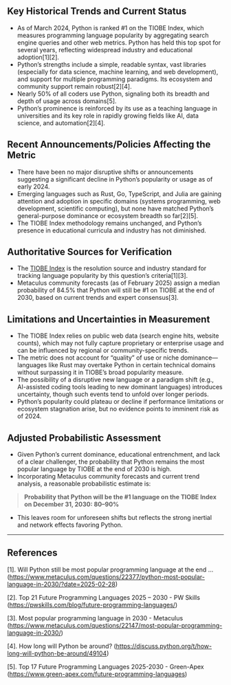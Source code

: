 ## Key Historical Trends and Current Status

- As of March 2024, Python is ranked #1 on the TIOBE Index, which measures programming language popularity by aggregating search engine queries and other web metrics. Python has held this top spot for several years, reflecting widespread industry and educational adoption[1][2].
- Python’s strengths include a simple, readable syntax, vast libraries (especially for data science, machine learning, and web development), and support for multiple programming paradigms. Its ecosystem and community support remain robust[2][4].
- Nearly 50% of all coders use Python, signaling both its breadth and depth of usage across domains[5].
- Python’s prominence is reinforced by its use as a teaching language in universities and its key role in rapidly growing fields like AI, data science, and automation[2][4].

## Recent Announcements/Policies Affecting the Metric

- There have been no major disruptive shifts or announcements suggesting a significant decline in Python’s popularity or usage as of early 2024.
- Emerging languages such as Rust, Go, TypeScript, and Julia are gaining attention and adoption in specific domains (systems programming, web development, scientific computing), but none have matched Python’s general-purpose dominance or ecosystem breadth so far[2][5].
- The TIOBE Index methodology remains unchanged, and Python’s presence in educational curricula and industry has not diminished.

## Authoritative Sources for Verification

- The [TIOBE Index](https://www.tiobe.com/tiobe-index/) is the resolution source and industry standard for tracking language popularity by this question’s criteria[1][3].
- Metaculus community forecasts (as of February 2025) assign a median probability of 84.5% that Python will still be #1 on TIOBE at the end of 2030, based on current trends and expert consensus[3].

## Limitations and Uncertainties in Measurement

- The TIOBE Index relies on public web data (search engine hits, website counts), which may not fully capture proprietary or enterprise usage and can be influenced by regional or community-specific trends.
- The metric does not account for “quality” of use or niche dominance—languages like Rust may overtake Python in certain technical domains without surpassing it in TIOBE’s broad popularity measure.
- The possibility of a disruptive new language or a paradigm shift (e.g., AI-assisted coding tools leading to new dominant languages) introduces uncertainty, though such events tend to unfold over longer periods.
- Python’s popularity could plateau or decline if performance limitations or ecosystem stagnation arise, but no evidence points to imminent risk as of 2024.

## Adjusted Probabilistic Assessment

- Given Python’s current dominance, educational entrenchment, and lack of a clear challenger, the probability that Python remains the most popular language by TIOBE at the end of 2030 is high.
- Incorporating Metaculus community forecasts and current trend analysis, a reasonable probabilistic estimate is:

> **Probability that Python will be the #1 language on the TIOBE Index on December 31, 2030: 80–90%**

- This leaves room for unforeseen shifts but reflects the strong inertial and network effects favoring Python.

---

## References

[1]. Will Python still be most popular programming language at the end ... (https://www.metaculus.com/questions/22377/python-most-popular-language-in-2030/?date=2025-02-28)

[2]. Top 21 Future Programming Languages 2025 – 2030 - PW Skills (https://pwskills.com/blog/future-programming-languages/)

[3]. Most popular programming language in 2030 - Metaculus (https://www.metaculus.com/questions/22147/most-popular-programming-language-in-2030/)

[4]. How long will Python be around? (https://discuss.python.org/t/how-long-will-python-be-around/49104)

[5]. Top 17 Future Programming Languages 2025-2030 - Green-Apex (https://www.green-apex.com/future-programming-languages)